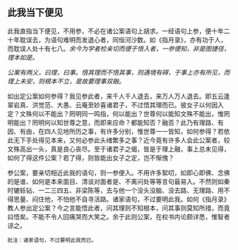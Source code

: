 ## 此我当下便见

此我直指当下便见，不用参，不必在诸公案语句上胡求。一经语句上参，便十年二十年耽误去，为语句难明而发退心者，同恒河沙数。如《指月录》，亦有功于人，而耽误人处十有七八。*余今为学者检亲切而便于悟入者，一参便知，非是图捷径，理本如是。*

 *公案有两义，曰理，曰事。悟其理而不悟其事，则遇境有碍，于事上亦有所见，而理上未安，则根本不立，是故要理事双融。*

 如出定公案如何参得？我见参此者，来千人千人退去，来万人万人退去。即五云逢翠岩真、洪觉范、大愚、云庵至妙喜诸君子，不过悟其理而已。彼女子以何因入定？文殊何以不能出？罔明同一鸣指，何以能出？世尊何以能知文殊不能出，惟罔明能出？罔明何以知世尊之意，而即来应命？都能知否？融否？此乃有理路、有因、有由，在四人见地所历之事，有许多分别，惟世尊一一皆知，如何参得？若依此无下手处得见本来，又何必参此头绪繁多之事？近今竟有许多人会此公案者，较文殊高出一头，真是良心丧尽。至于诸君子之偈，皆是于理上融，事上总未见得，如何了得这件公案？若了得，则皆能出女子之定，岂不惭愧？

参公案，要亲切相近此我的语句，则一参便入。不用许多絮叨，如即心即佛、念佛的是谁、如何是本来面目、清谈对面者是、不离问处等等言句最易入。不然则如秦时辘轹钻、一二三四五、非梁陈等，去与他一个没头没脑、没去路、无理路、用不得思量、闷住他，不怕他不自寻活路。诸家语句，不过要明此我。如何《指月录》教人参出定公案？今之言能悟此者，问其理则不知根本，问其事则莫知所措，而竟曰悟矣。不能不令人回痛哭而大笑之。余于此则公案，在权书内论颇详悉，惟智者谅之。

```xu
批注：诸家语句，不过要明此我而已。
```
